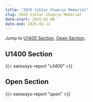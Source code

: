 ```yaml
---
title: "2025 Viktar Chuprys Memorial"
slug: 2025-Viktar Chuprys Memorial
date-start: 2025-01-08
date-end: 2025-02-12
---
```


Jump to [U1400 Section](#u1400-section),
[Open Section](#open-section).

## U1400 Section
{{< swisssys-report "*u1400*" >}}

## Open Section
{{< swisssys-report "*open*" >}}

    